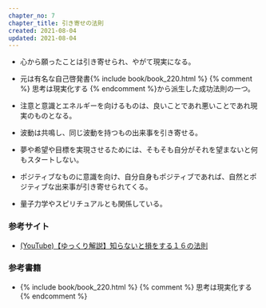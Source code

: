 ```yaml
---
chapter_no: 7
chapter_title: 引き寄せの法則
created: 2021-08-04
updated: 2021-08-04
---
```

- 心から願ったことは引き寄せられ、やがて現実になる。
- 元は有名な自己啓発書{% include book/book_220.html %} {% comment %} 思考は現実化する {% endcomment %}から派生した成功法則の一つ。

- 注意と意識とエネルギーを向けるものは、良いことであれ悪いことであれ現実のものとなる。
- 波動は共鳴し、同じ波動を持つもの出来事を引き寄せる。
- 夢や希望や目標を実現させるためには、そもそも自分がそれを望まないと何もスタートしない。
- ポジティブなものに意識を向け、自分自身もポジティブであれば、自然とポジティブな出来事が引き寄せられてくる。
- 量子力学やスピリチュアルとも関係している。

### 参考サイト
- [(YouTube)【ゆっくり解説】知らないと損をする１６の法則](https://www.youtube.com/watch?v=FOP3u6sBH-I)

### 参考書籍
- {% include book/book_220.html %} {% comment %} 思考は現実化する {% endcomment %}
